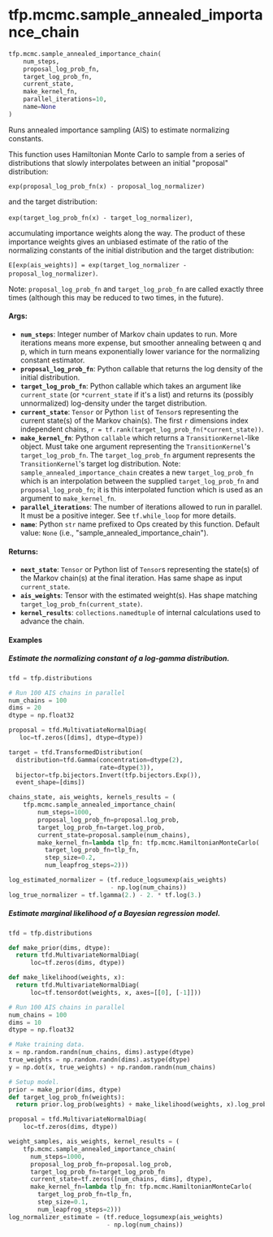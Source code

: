 <div itemscope itemtype="http://developers.google.com/ReferenceObject">
<meta itemprop="name" content="tfp.mcmc.sample_annealed_importance_chain" />
</div>

# tfp.mcmc.sample_annealed_importance_chain

``` python
tfp.mcmc.sample_annealed_importance_chain(
    num_steps,
    proposal_log_prob_fn,
    target_log_prob_fn,
    current_state,
    make_kernel_fn,
    parallel_iterations=10,
    name=None
)
```

Runs annealed importance sampling (AIS) to estimate normalizing constants.

This function uses Hamiltonian Monte Carlo to sample from a series of
distributions that slowly interpolates between an initial "proposal"
distribution:

`exp(proposal_log_prob_fn(x) - proposal_log_normalizer)`

and the target distribution:

`exp(target_log_prob_fn(x) - target_log_normalizer)`,

accumulating importance weights along the way. The product of these
importance weights gives an unbiased estimate of the ratio of the
normalizing constants of the initial distribution and the target
distribution:

`E[exp(ais_weights)] = exp(target_log_normalizer - proposal_log_normalizer)`.

Note: `proposal_log_prob_fn` and `target_log_prob_fn` are called exactly three
times (although this may be reduced to two times, in the future).

#### Args:

* <b>`num_steps`</b>: Integer number of Markov chain updates to run. More
    iterations means more expense, but smoother annealing between q
    and p, which in turn means exponentially lower variance for the
    normalizing constant estimator.
* <b>`proposal_log_prob_fn`</b>: Python callable that returns the log density of the
    initial distribution.
* <b>`target_log_prob_fn`</b>: Python callable which takes an argument like
    `current_state` (or `*current_state` if it's a list) and returns its
    (possibly unnormalized) log-density under the target distribution.
* <b>`current_state`</b>: `Tensor` or Python `list` of `Tensor`s representing the
    current state(s) of the Markov chain(s). The first `r` dimensions index
    independent chains, `r = tf.rank(target_log_prob_fn(*current_state))`.
* <b>`make_kernel_fn`</b>: Python `callable` which returns a `TransitionKernel`-like
    object. Must take one argument representing the `TransitionKernel`'s
    `target_log_prob_fn`. The `target_log_prob_fn` argument represents the
    `TransitionKernel`'s target log distribution.  Note:
    `sample_annealed_importance_chain` creates a new `target_log_prob_fn`
    which
  is an interpolation between the supplied `target_log_prob_fn` and
  `proposal_log_prob_fn`; it is this interpolated function which is used as an
  argument to `make_kernel_fn`.
* <b>`parallel_iterations`</b>: The number of iterations allowed to run in parallel.
      It must be a positive integer. See `tf.while_loop` for more details.
* <b>`name`</b>: Python `str` name prefixed to Ops created by this function.
    Default value: `None` (i.e., "sample_annealed_importance_chain").


#### Returns:

* <b>`next_state`</b>: `Tensor` or Python list of `Tensor`s representing the
    state(s) of the Markov chain(s) at the final iteration. Has same shape as
    input `current_state`.
* <b>`ais_weights`</b>: Tensor with the estimated weight(s). Has shape matching
    `target_log_prob_fn(current_state)`.
* <b>`kernel_results`</b>: `collections.namedtuple` of internal calculations used to
    advance the chain.

#### Examples

##### Estimate the normalizing constant of a log-gamma distribution.

```python
tfd = tfp.distributions

# Run 100 AIS chains in parallel
num_chains = 100
dims = 20
dtype = np.float32

proposal = tfd.MultivatiateNormalDiag(
   loc=tf.zeros([dims], dtype=dtype))

target = tfd.TransformedDistribution(
  distribution=tfd.Gamma(concentration=dtype(2),
                         rate=dtype(3)),
  bijector=tfp.bijectors.Invert(tfp.bijectors.Exp()),
  event_shape=[dims])

chains_state, ais_weights, kernels_results = (
    tfp.mcmc.sample_annealed_importance_chain(
        num_steps=1000,
        proposal_log_prob_fn=proposal.log_prob,
        target_log_prob_fn=target.log_prob,
        current_state=proposal.sample(num_chains),
        make_kernel_fn=lambda tlp_fn: tfp.mcmc.HamiltonianMonteCarlo(
          target_log_prob_fn=tlp_fn,
          step_size=0.2,
          num_leapfrog_steps=2)))

log_estimated_normalizer = (tf.reduce_logsumexp(ais_weights)
                            - np.log(num_chains))
log_true_normalizer = tf.lgamma(2.) - 2. * tf.log(3.)
```

##### Estimate marginal likelihood of a Bayesian regression model.

```python
tfd = tfp.distributions

def make_prior(dims, dtype):
  return tfd.MultivariateNormalDiag(
      loc=tf.zeros(dims, dtype))

def make_likelihood(weights, x):
  return tfd.MultivariateNormalDiag(
      loc=tf.tensordot(weights, x, axes=[[0], [-1]]))

# Run 100 AIS chains in parallel
num_chains = 100
dims = 10
dtype = np.float32

# Make training data.
x = np.random.randn(num_chains, dims).astype(dtype)
true_weights = np.random.randn(dims).astype(dtype)
y = np.dot(x, true_weights) + np.random.randn(num_chains)

# Setup model.
prior = make_prior(dims, dtype)
def target_log_prob_fn(weights):
  return prior.log_prob(weights) + make_likelihood(weights, x).log_prob(y)

proposal = tfd.MultivariateNormalDiag(
    loc=tf.zeros(dims, dtype))

weight_samples, ais_weights, kernel_results = (
    tfp.mcmc.sample_annealed_importance_chain(
      num_steps=1000,
      proposal_log_prob_fn=proposal.log_prob,
      target_log_prob_fn=target_log_prob_fn
      current_state=tf.zeros([num_chains, dims], dtype),
      make_kernel_fn=lambda tlp_fn: tfp.mcmc.HamiltonianMonteCarlo(
        target_log_prob_fn=tlp_fn,
        step_size=0.1,
        num_leapfrog_steps=2)))
log_normalizer_estimate = (tf.reduce_logsumexp(ais_weights)
                           - np.log(num_chains))
```